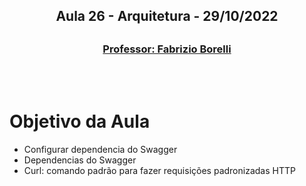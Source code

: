 <h2 align = "center" >Aula 26  - Arquitetura - 29/10/2022<h2>

<h3 align = "center" ><a href="https://github.com/ffborelli/curso-brq-java-2022-09-05/">Professor: Fabrizio Borelli</a></h3>
</br></br>

# Objetivo da Aula

 - Configurar dependencia do Swagger 
 - Dependencias do Swagger
 - Curl: comando padrão para fazer requisições  padronizadas HTTP